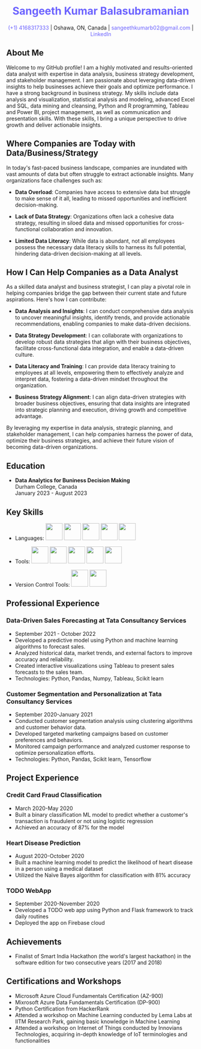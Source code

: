 <div align="center">
  <h1 style="color:#6C63FF;">Sangeeth Kumar Balasubramanian</h1>

  <p>
    <a href="tel:+14168317333" style="text-decoration:none; color:#6C63FF;">(+1) 4168317333</a> |
    Oshawa, ON, Canada |
    <a href="mailto:sangeethkumarb02@gmail.com" style="text-decoration:none; color:#6C63FF;">sangeethkumarb02@gmail.com</a> |
    <a href="https://www.linkedin.com/in/Sangeeth-kumar-18b5b915a" style="text-decoration:none; color:#6C63FF;">LinkedIn</a>
  </p>
</div>

## About Me
Welcome to my GitHub profile! I am a highly motivated and results-oriented data analyst with expertise in data analysis, business strategy development, and stakeholder management. I am passionate about leveraging data-driven insights to help businesses achieve their goals and optimize performance.
I have a strong background in business strategy. My skills include data analysis and visualization, statistical analysis and modeling, advanced Excel and SQL, data mining and cleansing, Python and R programming, Tableau and Power BI, project management, as well as communication and presentation skills. With these skills, I bring a unique perspective to drive growth and deliver actionable insights.

## Where Companies are Today with Data/Business/Strategy

In today's fast-paced business landscape, companies are inundated with vast amounts of data but often struggle to extract actionable insights. Many organizations face challenges such as:

- **Data Overload**: Companies have access to extensive data but struggle to make sense of it all, leading to missed opportunities and inefficient decision-making.

- **Lack of Data Strategy**: Organizations often lack a cohesive data strategy, resulting in siloed data and missed opportunities for cross-functional collaboration and innovation.

- **Limited Data Literacy**: While data is abundant, not all employees possess the necessary data literacy skills to harness its full potential, hindering data-driven decision-making at all levels.

## How I Can Help Companies as a Data Analyst

As a skilled data analyst and business strategist, I can play a pivotal role in helping companies bridge the gap between their current state and future aspirations. Here's how I can contribute:

- **Data Analysis and Insights**: I can conduct comprehensive data analysis to uncover meaningful insights, identify trends, and provide actionable recommendations, enabling companies to make data-driven decisions.

- **Data Strategy Development**: I can collaborate with organizations to develop robust data strategies that align with their business objectives, facilitate cross-functional data integration, and enable a data-driven culture.

- **Data Literacy and Training**: I can provide data literacy training to employees at all levels, empowering them to effectively analyze and interpret data, fostering a data-driven mindset throughout the organization.

- **Business Strategy Alignment**: I can align data-driven strategies with broader business objectives, ensuring that data insights are integrated into strategic planning and execution, driving growth and competitive advantage.

By leveraging my expertise in data analysis, strategic planning, and stakeholder management, I can help companies harness the power of data, optimize their business strategies, and achieve their future vision of becoming data-driven organizations.

## Education
- **Data Analytics for Buniness Decision Making**  
  Durham College, Canada  
  January 2023 - August 2023  

## Key Skills
- Languages: <img src="https://cdn.jsdelivr.net/gh/devicons/devicon/icons/python/python-original-wordmark.svg" width="45" height="45"/>  <img src="https://cdn.jsdelivr.net/gh/devicons/devicon/icons/javascript/javascript-original.svg" width="45" height="45"/>  <img src="https://cdn.jsdelivr.net/gh/devicons/devicon/icons/html5/html5-original-wordmark.svg" width="45" height="45"/>  <img src="https://cdn.jsdelivr.net/gh/devicons/devicon/icons/css3/css3-original-wordmark.svg" width="45" height="45"/>  <img src="https://cdn.jsdelivr.net/gh/devicons/devicon/icons/mysql/mysql-original-wordmark.svg" width="45" height="45" />

- Tools: <img src="https://cdn.jsdelivr.net/gh/devicons/devicon/icons/pandas/pandas-original-wordmark.svg" width="45" height="45" /> <img src="https://cdn.jsdelivr.net/gh/devicons/devicon/icons/numpy/numpy-original-wordmark.svg" width="45" height="45" /> <img src="https://cdn.jsdelivr.net/gh/devicons/devicon/icons/jenkins/jenkins-original.svg" width="45" height="45"/> <img src="https://cdn.jsdelivr.net/gh/devicons/devicon/icons/selenium/selenium-original.svg" width="45" height="45" /> <img src="https://cdn.jsdelivr.net/gh/devicons/devicon/icons/cucumber/cucumber-plain-wordmark.svg" width="45" height="45" />


- Version Control Tools: <img src="https://cdn.jsdelivr.net/gh/devicons/devicon/icons/git/git-original-wordmark.svg" width="45" height="45" /> <img src="https://cdn.jsdelivr.net/gh/devicons/devicon/icons/subversion/subversion-original-wordmark.svg" width="45" height="45" />


## Professional Experience
### Data-Driven Sales Forecasting at Tata Consultancy Services
- September 2021 - October 2022
- Developed a predictive model using Python and machine learning algorithms to forecast sales.
- Analyzed historical data, market trends, and external factors to improve accuracy and reliability.
- Created interactive visualizations using Tableau to present sales forecasts to the sales team.
- Technologies: Python, Pandas, Numpy, Tableau, Scikit learn

### Customer Segmentation and Personalization at Tata Consultancy Services
- September 2020-January 2021
- Conducted customer segmentation analysis using clustering algorithms and customer behavior data.
- Developed targeted marketing campaigns based on customer preferences and behaviors.
- Monitored campaign performance and analyzed customer response to optimize personalization efforts.
- Technologies: Python, Pandas, Scikit learn, Tensorflow

## Project Experience
### Credit Card Fraud Classification
- March 2020-May 2020
- Built a binary classification ML model to predict whether a customer's transaction is fraudulent or not using logistic regression
- Achieved an accuracy of 87% for the model

### Heart Disease Prediction
- August 2020-October 2020
- Built a machine learning model to predict the likelihood of heart disease in a person using a medical dataset
- Utilized the Naïve Bayes algorithm for classification with 81% accuracy

### TODO WebApp
- September 2020-November 2020
- Developed a TODO web app using Python and Flask framework to track daily routines
- Deployed the app on Firebase cloud

## Achievements
- Finalist of Smart India Hackathon (the world's largest hackathon) in the software edition for two consecutive years (2017 and 2018)

## Certifications and Workshops
- Microsoft Azure Cloud Fundamentals Certification (AZ-900)
- Mixrosoft Azure Data Fundamentals Certification (DP-900)
- Python Certification from HackerRank
- Attended a workshop on Machine Learning conducted by Lema Labs at IITM Research Park, gaining basic knowledge in Machine Learning
- Attended a workshop on Internet of Things conducted by Innovians Technologies, acquiring in-depth knowledge of IoT terminologies and functionalities
